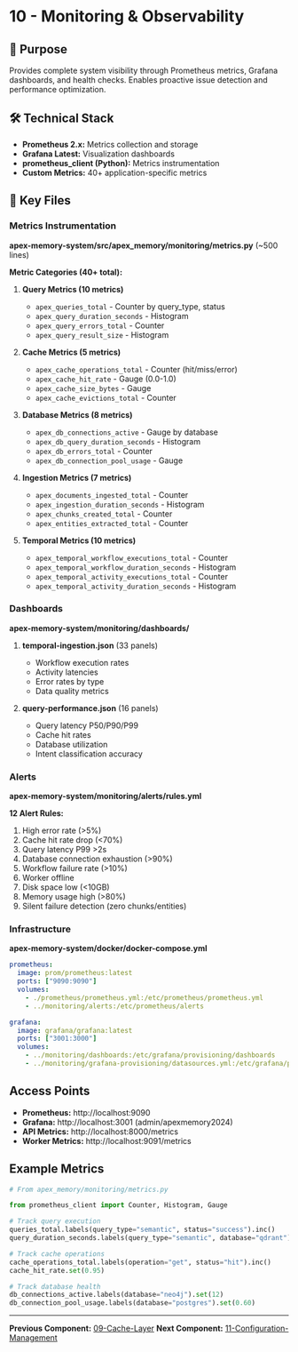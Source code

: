 # 10 - Monitoring & Observability

## 🎯 Purpose

Provides complete system visibility through Prometheus metrics, Grafana dashboards, and health checks. Enables proactive issue detection and performance optimization.

## 🛠 Technical Stack

- **Prometheus 2.x:** Metrics collection and storage
- **Grafana Latest:** Visualization dashboards
- **prometheus_client (Python):** Metrics instrumentation
- **Custom Metrics:** 40+ application-specific metrics

## 📂 Key Files

### Metrics Instrumentation
**apex-memory-system/src/apex_memory/monitoring/metrics.py** (~500 lines)

**Metric Categories (40+ total):**

1. **Query Metrics (10 metrics)**
   - `apex_queries_total` - Counter by query_type, status
   - `apex_query_duration_seconds` - Histogram
   - `apex_query_errors_total` - Counter
   - `apex_query_result_size` - Histogram

2. **Cache Metrics (5 metrics)**
   - `apex_cache_operations_total` - Counter (hit/miss/error)
   - `apex_cache_hit_rate` - Gauge (0.0-1.0)
   - `apex_cache_size_bytes` - Gauge
   - `apex_cache_evictions_total` - Counter

3. **Database Metrics (8 metrics)**
   - `apex_db_connections_active` - Gauge by database
   - `apex_db_query_duration_seconds` - Histogram
   - `apex_db_errors_total` - Counter
   - `apex_db_connection_pool_usage` - Gauge

4. **Ingestion Metrics (7 metrics)**
   - `apex_documents_ingested_total` - Counter
   - `apex_ingestion_duration_seconds` - Histogram
   - `apex_chunks_created_total` - Counter
   - `apex_entities_extracted_total` - Counter

5. **Temporal Metrics (10 metrics)**
   - `apex_temporal_workflow_executions_total` - Counter
   - `apex_temporal_workflow_duration_seconds` - Histogram
   - `apex_temporal_activity_executions_total` - Counter
   - `apex_temporal_activity_duration_seconds` - Histogram

### Dashboards
**apex-memory-system/monitoring/dashboards/**

1. **temporal-ingestion.json** (33 panels)
   - Workflow execution rates
   - Activity latencies
   - Error rates by type
   - Data quality metrics

2. **query-performance.json** (16 panels)
   - Query latency P50/P90/P99
   - Cache hit rates
   - Database utilization
   - Intent classification accuracy

### Alerts
**apex-memory-system/monitoring/alerts/rules.yml**

**12 Alert Rules:**
1. High error rate (>5%)
2. Cache hit rate drop (<70%)
3. Query latency P99 >2s
4. Database connection exhaustion (>90%)
5. Workflow failure rate (>10%)
6. Worker offline
7. Disk space low (<10GB)
8. Memory usage high (>80%)
9. Silent failure detection (zero chunks/entities)

### Infrastructure
**apex-memory-system/docker/docker-compose.yml**

```yaml
prometheus:
  image: prom/prometheus:latest
  ports: ["9090:9090"]
  volumes:
    - ./prometheus/prometheus.yml:/etc/prometheus/prometheus.yml
    - ../monitoring/alerts:/etc/prometheus/alerts

grafana:
  image: grafana/grafana:latest
  ports: ["3001:3000"]
  volumes:
    - ../monitoring/dashboards:/etc/grafana/provisioning/dashboards
    - ../monitoring/grafana-provisioning/datasources.yml:/etc/grafana/provisioning/datasources/datasources.yml
```

## Access Points

- **Prometheus:** http://localhost:9090
- **Grafana:** http://localhost:3001 (admin/apexmemory2024)
- **API Metrics:** http://localhost:8000/metrics
- **Worker Metrics:** http://localhost:9091/metrics

## Example Metrics

```python
# From apex_memory/monitoring/metrics.py

from prometheus_client import Counter, Histogram, Gauge

# Track query execution
queries_total.labels(query_type="semantic", status="success").inc()
query_duration_seconds.labels(query_type="semantic", database="qdrant").observe(0.85)

# Track cache operations
cache_operations_total.labels(operation="get", status="hit").inc()
cache_hit_rate.set(0.95)

# Track database health
db_connections_active.labels(database="neo4j").set(12)
db_connection_pool_usage.labels(database="postgres").set(0.60)
```

---

**Previous Component:** [09-Cache-Layer](../09-Cache-Layer/README.md)
**Next Component:** [11-Configuration-Management](../11-Configuration-Management/README.md)
